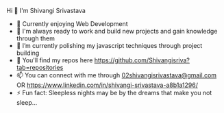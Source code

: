  Hi 👋 I'm Shivangi Srivastava

- 👋 Currently enjoying Web Development
- 👀 I'm always ready to work and build new projects
      and gain knowledge through them
- 🌱 I’m currently polishing my javascript techniques through project building 
- 💞️ You'll find my repos here https://github.com/Shivangisriva?tab=repositories
- 📫 You can connect with me through 02shivangisrivastava@gmail.com
                               OR
         https://www.linkedin.com/in/shivangi-srivastava-a8b1a1296/
- ⚡ Fun fact: Sleepless nights may be by the dreams that make you not sleep...

